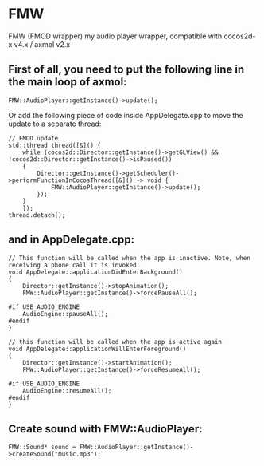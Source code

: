 # FMW
FMW (FMOD wrapper) my audio player wrapper, compatible with cocos2d-x v4.x / axmol v2.x

## First of all, you need to put the following line in the main loop of axmol:
```
FMW::AudioPlayer::getInstance()->update();
```
Or add the following piece of code inside AppDelegate.cpp to move the update to a separate thread:
```
// FMOD update
std::thread thread([&]() {
    while (cocos2d::Director::getInstance()->getGLView() && !cocos2d::Director::getInstance()->isPaused())
    {
        Director::getInstance()->getScheduler()->performFunctionInCocosThread([&]() -> void {
            FMW::AudioPlayer::getInstance()->update();
        });
    }
    });
thread.detach();
```

## and in AppDelegate.cpp:
```
// This function will be called when the app is inactive. Note, when receiving a phone call it is invoked.
void AppDelegate::applicationDidEnterBackground()
{
    Director::getInstance()->stopAnimation();
    FMW::AudioPlayer::getInstance()->forcePauseAll();

#if USE_AUDIO_ENGINE
    AudioEngine::pauseAll();
#endif
}

// this function will be called when the app is active again
void AppDelegate::applicationWillEnterForeground()
{
    Director::getInstance()->startAnimation();
    FMW::AudioPlayer::getInstance()->forceResumeAll();

#if USE_AUDIO_ENGINE
    AudioEngine::resumeAll();
#endif
}
```

## Create sound with FMW::AudioPlayer:
```
FMW::Sound* sound = FMW::AudioPlayer::getInstance()->createSound("music.mp3");
```
